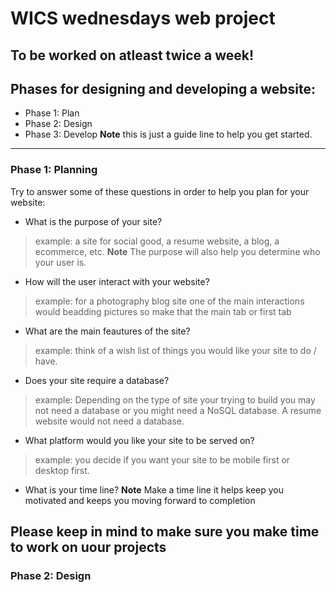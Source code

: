# WICS wednesdays web project
To be worked on atleast twice a week!
---

## Phases for designing and developing a website:
  * Phase 1: Plan
  * Phase 2: Design
  * Phase 3: Develop
**Note** this is just a guide line to help you get started.
---
### Phase 1: Planning

Try to answer some of these questions in order to help you plan for your website:

  * What is the purpose of your site?
> example: a site for social good, a resume website, a blog, a ecommerce, etc. 
  **Note** The purpose will also help you determine who your user is.

  * How will the user interact with your website?
> example: for a photography blog site one of the main interactions would beadding pictures so make that the main tab or first tab

  * What are the main feautures of the site?
> example: think of a wish list of things you would like your site to do / have. 

  * Does your site require a database?
> example: Depending on the type of site your trying to build you may not need a database or you might need a NoSQL database. A resume website would not need a database.

  * What platform would you like your site to be served on?
> example: you decide if you want your site to be mobile first or desktop first.

  * What is your time line?
  **Note** Make a time line it helps keep you motivated and keeps you moving forward to completion

Please keep in mind to make sure you make time to work on uour projects
---
### Phase 2: Design
